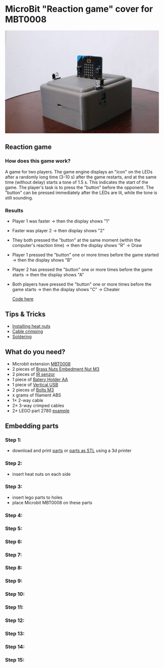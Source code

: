  # MicroBit "Reaction game" cover for MBT0008

<p align="center">
   <img src="./images/Header.jpg" width="600" height="auto" justify-content="center">
</p>

## Reaction game
### How does this game work?
A game for two players. The game engine displays an "icon" on the LEDs after a randomly long time (3-10 s) after the game restarts, and at the same time (without delay) starts a tone of 1.5 s. This indicates the start of the game. The player's task is to press the "button" before the opponent. The "button" can be pressed immediately after the LEDs are lit, while the tone is still sounding.
### Results
- Player 1 was faster → then the display shows "1"
- Faster was player 2 → then display shows "2"
- They both pressed the "button" at the same moment (within the computer's reaction time) → then the display shows "R" → Draw
- Player 1 pressed the "button" one or more times before the game started → then the display shows "B"	
- Player 2 has pressed the "button" one or more times before the game starts → then the display shows "A"
- Both players have pressed the "button" one or more times before the game starts → then the display shows "C" → Cheater
  
  [Code here](https://github.com/pslib-cz/2022-p2a-mme-pppp-Lukypop/blob/main/pxt-reaction-game-as-txt.txt)
  
## Tips & Tricks

- [Installing heat nuts](https://markforged.com/resources/blog/heat-set-inserts)
- [Cable crimping](https://ratrig.dozuki.com/Guide/11.+Cable+Crimping/80)
- [Soldering](https://www.makerspaces.com/how-to-solder/)

## What do you need?

- Microbit extension [MBT0008](https://www.dfrobot.com/product-1867.html)
- 2 pieces of [Brass Nuts Embedment Nut M3](https://www.aliexpress.com/item/1005004701945081.html)
- 2 pieces of [IR senzor](https://www.aliexpress.com/item/1297063929.html)
- 1 piece of [Batery Holder AA](https://www.aliexpress.com/item/1005002927831106.html)
- 1 piece of [Vertical USB ](https://www.aliexpress.com/item/1005002650191316.html)
- 2 pieces of [Bolts M3](https://www.bel-shop.eu/cylindric-head-screw-m3x8-10-pcs/)
- x grams of filament ABS
- 1× 2-way cable
- 2× 3-way crimped cables
- 2× LEGO part 2780 [example](https://www.amazon.co.uk/Technic-Friction-Ridges-Lengthwise-Center/dp/B01N6WURXK/)

## Embedding parts
### Step 1:
- download and print [parts]() or [parts as STL]() using a 3d printer
### Step 2:
- insert heat nuts on each side
### Step 3:
- insert lego parts to holes
- place Microbit MBT0008 on these parts
### Step 4:

### Step 5:

### Step 6:

### Step 7:

### Step 8:

### Step 9:

### Step 10:

### Step 11:

### Step 12:

### Step 13:

### Step 14:

### Step 15:

 

